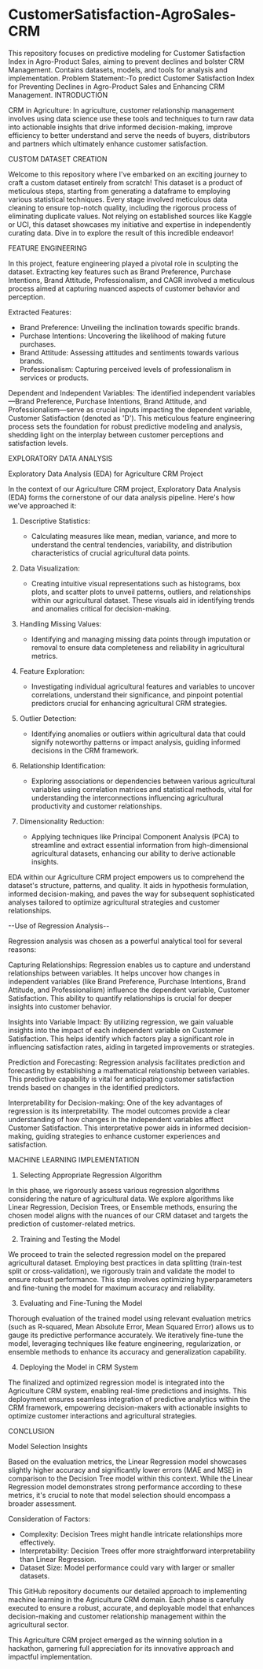 # CustomerSatisfaction-AgroSales-CRM
This repository focuses on predictive modeling for Customer Satisfaction Index in Agro-Product Sales, aiming to prevent declines and bolster CRM Management. Contains datasets, models, and tools for analysis and implementation.
Problem Statement:-To predict Customer Satisfaction Index for Preventing Declines in Agro-Product Sales and Enhancing CRM Management.
INTRODUCTION

CRM in Agriculture:
In agriculture, customer relationship management involves using data science use these tools and techniques to turn raw data into actionable insights that drive informed decision-making, improve efficiency to better understand and serve the needs of buyers, distributors and partners which ultimately enhance customer satisfaction.

CUSTOM DATASET CREATION

Welcome to this repository where I've embarked on an exciting journey to craft a custom dataset entirely from scratch! This dataset is a product of meticulous steps, starting from generating a dataframe to employing various statistical techniques. Every stage involved meticulous data cleaning to ensure top-notch quality, including the rigorous process of eliminating duplicate values. Not relying on established sources like Kaggle or UCI, this dataset showcases my initiative and expertise in independently curating data. Dive in to explore the result of this incredible endeavor!

FEATURE ENGINEERING

In this project, feature engineering played a pivotal role in sculpting the dataset. Extracting key features such as Brand Preference, Purchase Intentions, Brand Attitude, Professionalism, and CAGR involved a meticulous process aimed at capturing nuanced aspects of customer behavior and perception.

Extracted Features:
- Brand Preference: Unveiling the inclination towards specific brands.
- Purchase Intentions: Uncovering the likelihood of making future purchases.
- Brand Attitude: Assessing attitudes and sentiments towards various brands.
- Professionalism: Capturing perceived levels of professionalism in services or products.

Dependent and Independent Variables:
The identified independent variables—Brand Preference, Purchase Intentions, Brand Attitude, and Professionalism—serve as crucial inputs impacting the dependent variable, Customer Satisfaction (denoted as 'D'). This meticulous feature engineering process sets the foundation for robust predictive modeling and analysis, shedding light on the interplay between customer perceptions and satisfaction levels.

EXPLORATORY DATA ANALYSIS

Exploratory Data Analysis (EDA) for Agriculture CRM Project

In the context of our Agriculture CRM project, Exploratory Data Analysis (EDA) forms the cornerstone of our data analysis pipeline. Here's how we've approached it:

1. Descriptive Statistics:
   - Calculating measures like mean, median, variance, and more to understand the central tendencies, variability, and distribution characteristics of crucial agricultural data points.

2. Data Visualization:
   - Creating intuitive visual representations such as histograms, box plots, and scatter plots to unveil patterns, outliers, and relationships within our agricultural dataset. These visuals aid in identifying trends and anomalies critical for decision-making.

3. Handling Missing Values:
   - Identifying and managing missing data points through imputation or removal to ensure data completeness and reliability in agricultural metrics.

4. Feature Exploration:
   - Investigating individual agricultural features and variables to uncover correlations, understand their significance, and pinpoint potential predictors crucial for enhancing agricultural CRM strategies.

5. Outlier Detection:
   - Identifying anomalies or outliers within agricultural data that could signify noteworthy patterns or impact analysis, guiding informed decisions in the CRM framework.

6. Relationship Identification:
   - Exploring associations or dependencies between various agricultural variables using correlation matrices and statistical methods, vital for understanding the interconnections influencing agricultural productivity and customer relationships.

7. Dimensionality Reduction:
   - Applying techniques like Principal Component Analysis (PCA) to streamline and extract essential information from high-dimensional agricultural datasets, enhancing our ability to derive actionable insights.

EDA within our Agriculture CRM project empowers us to comprehend the dataset's structure, patterns, and quality. It aids in hypothesis formulation, informed decision-making, and paves the way for subsequent sophisticated analyses tailored to optimize agricultural strategies and customer relationships.

--Use of Regression Analysis--

Regression analysis was chosen as a powerful analytical tool for several reasons:

Capturing Relationships:
Regression enables us to capture and understand relationships between variables. It helps uncover how changes in independent variables (like Brand Preference, Purchase Intentions, Brand Attitude, and Professionalism) influence the dependent variable, Customer Satisfaction. This ability to quantify relationships is crucial for deeper insights into customer behavior.

Insights into Variable Impact:
By utilizing regression, we gain valuable insights into the impact of each independent variable on Customer Satisfaction. This helps identify which factors play a significant role in influencing satisfaction rates, aiding in targeted improvements or strategies.

Prediction and Forecasting:
Regression analysis facilitates prediction and forecasting by establishing a mathematical relationship between variables. This predictive capability is vital for anticipating customer satisfaction trends based on changes in the identified predictors.

Interpretability for Decision-making:
One of the key advantages of regression is its interpretability. The model outcomes provide a clear understanding of how changes in the independent variables affect Customer Satisfaction. This interpretative power aids in informed decision-making, guiding strategies to enhance customer experiences and satisfaction.

MACHINE LEARNING IMPLEMENTATION 

1. Selecting Appropriate Regression Algorithm

In this phase, we rigorously assess various regression algorithms considering the nature of agricultural data. We explore algorithms like Linear Regression, Decision Trees, or Ensemble methods, ensuring the chosen model aligns with the nuances of our CRM dataset and targets the prediction of customer-related metrics.

2. Training and Testing the Model

We proceed to train the selected regression model on the prepared agricultural dataset. Employing best practices in data splitting (train-test split or cross-validation), we rigorously train and validate the model to ensure robust performance. This step involves optimizing hyperparameters and fine-tuning the model for maximum accuracy and reliability.

3. Evaluating and Fine-Tuning the Model

Thorough evaluation of the trained model using relevant evaluation metrics (such as R-squared, Mean Absolute Error, Mean Squared Error) allows us to gauge its predictive performance accurately. We iteratively fine-tune the model, leveraging techniques like feature engineering, regularization, or ensemble methods to enhance its accuracy and generalization capability.

4. Deploying the Model in CRM System

The finalized and optimized regression model is integrated into the Agriculture CRM system, enabling real-time predictions and insights. This deployment ensures seamless integration of predictive analytics within the CRM framework, empowering decision-makers with actionable insights to optimize customer interactions and agricultural strategies.

CONCLUSION

Model Selection Insights

Based on the evaluation metrics, the Linear Regression model showcases slightly higher accuracy and significantly lower errors (MAE and MSE) in comparison to the Decision Tree model within this context. While the Linear Regression model demonstrates strong performance according to these metrics, it's crucial to note that model selection should encompass a broader assessment.

Consideration of Factors:

- Complexity: Decision Trees might handle intricate relationships more effectively.
- Interpretability: Decision Trees offer more straightforward interpretability than Linear Regression.
- Dataset Size: Model performance could vary with larger or smaller datasets.

This GitHub repository documents our detailed approach to implementing machine learning in the Agriculture CRM domain. Each phase is carefully executed to ensure a robust, accurate, and deployable model that enhances decision-making and customer relationship management within the agricultural sector.

This Agriculture CRM project emerged as the winning solution in a hackathon, garnering full appreciation for its innovative approach and impactful implementation.
